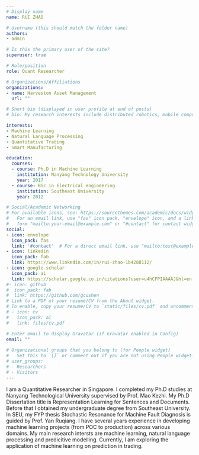 ```yaml
---
# Display name
name: RUI ZHAO

# Username (this should match the folder name)
authors:
- admin

# Is this the primary user of the site?
superuser: true

# Role/position
role: Quant Researcher 

# Organizations/Affiliations
organizations:
- name: Harveston Asset Management
  url: ""

# Short bio (displayed in user profile at end of posts)
# bio: My research interests include distributed robotics, mobile computing and programmable matter.

interests:
- Machine Learning
- Natural Language Processing 
- Quantitative Trading
- Smart Manufacturing

education:
  courses:
  - course: Ph.D in Machine Learning
    institution: Nanyang Technology University
    year: 2017
  - course: BSc in Electrical engineering
    institution: Southeast University 
    year: 2012

# Social/Academic Networking
# For available icons, see: https://sourcethemes.com/academic/docs/widgets/#icons
#   For an email link, use "fas" icon pack, "envelope" icon, and a link in the
#   form "mailto:your-email@example.com" or "#contact" for contact widget.
social:
- icon: envelope
  icon_pack: fas
  link: '#contact'  # For a direct email link, use "mailto:test@example.org".
- icon: linkedin
  icon_pack: fab
  link: https://www.linkedin.com/in/rui-zhao-1b4288112/
- icon: google-scholar
  icon_pack: ai
  link: https://scholar.google.co.in/citations?user=u4hCFPIAAAAJ&hl=en
#- icon: github
#  icon_pack: fab
#  link: https://github.com/gcushen
# Link to a PDF of your resume/CV from the About widget.
# To enable, copy your resume/CV to `static/files/cv.pdf` and uncomment the lines below.  
# - icon: cv
#   icon_pack: ai
#   link: files/cv.pdf

# Enter email to display Gravatar (if Gravatar enabled in Config)
email: ""
  
# Organizational groups that you belong to (for People widget)
#   Set this to `[]` or comment out if you are not using People widget.  
# user_groups:
# - Researchers
# - Visitors
---
```


I am a Quantitative Researcher in Singapore. I completed my Ph.D studies at Nanyang Technological University supervised by Prof. Mao Kezhi. My Ph.D Dissertation title is Representation Learning for Sentences and Documents. Before that I obtained my undergraduate degree from Southeast University. In SEU, my FYP thesis Stochastic Resonance for Machine Fault Diagnosis is guided by Prof. Yan Ruqiang. I have several years experience in developing machine learning projects (from POC to production) across various domains. My main research intersts are machine learning, natural language processing and predicitive modelling. Currently, I am exploring the application of machine learning on prediction in trading. 


